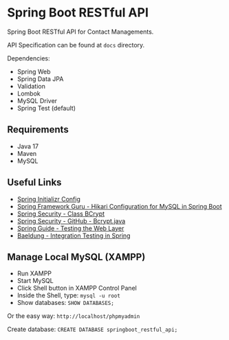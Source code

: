# Spring Boot RESTful API

Spring Boot RESTful API for Contact Managements.

API Specification can be found at `docs` directory.

Dependencies:

- Spring Web
- Spring Data JPA
- Validation
- Lombok
- MySQL Driver
- Spring Test (default)

## Requirements

- Java 17
- Maven
- MySQL

## Useful Links

- [Spring Initializr Config](https://start.spring.io/#!type=maven-project&language=java&platformVersion=3.1.0&packaging=jar&jvmVersion=17&groupId=com.alvinmdj&artifactId=spring-boot-restful-api&name=spring-boot-restful-api&description=Spring%20Boot%20RESTful%20API%20-%20Spring%20Web%20%7C%20Spring%20Data%20JPA%20%7C%20Validation%20%7C%20Lombok%20%7C%20MySQL%20Driver&packageName=com.alvinmdj.spring-boot-restful-api&dependencies=web,data-jpa,mysql,lombok,validation)
- [Spring Framework Guru - Hikari Configuration for MySQL in Spring Boot](https://springframework.guru/hikari-configuration-for-mysql-in-spring-boot-2/)
- [Spring Security - Class BCrypt](https://docs.spring.io/spring-security/site/docs/current/api/org/springframework/security/crypto/bcrypt/BCrypt.html)
- [Spring Security - GitHub - Bcrypt.java](https://github.com/spring-projects/spring-security/blob/main/crypto/src/main/java/org/springframework/security/crypto/bcrypt/BCrypt.java)
- [Spring Guide - Testing the Web Layer](https://spring.io/guides/gs/testing-web/)
- [Baeldung - Integration Testing in Spring](https://www.baeldung.com/integration-testing-in-spring)

## Manage Local MySQL (XAMPP)

- Run XAMPP
- Start MySQL
- Click Shell button in XAMPP Control Panel
- Inside the Shell, type: `mysql -u root`
- Show databases: `SHOW DATABASES;`

Or the easy way: `http://localhost/phpmyadmin`

Create database: `CREATE DATABASE springboot_restful_api;`
